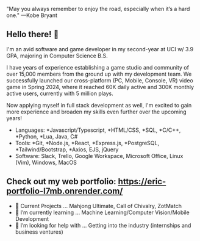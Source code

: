 "May you always remember to enjoy the road, especially when it’s a hard one."
—Kobe Bryant

## Hello there! 👋

I'm an avid software and game developer in my second-year at UCI w/ 3.9 GPA, majoring in Computer Science B.S.

I have years of experience establishing a game studio and community of over 15,000 members from the ground up with my development team. We successfully launched our cross-platform (PC, Mobile, Console, VR) video game in Spring 2024, where it reached 60K daily active and 300K monthly active users, currently with 5 million plays.

Now applying myself in full stack development as well, I'm excited to gain more experience and broaden my skills even further over the upcoming years! 

- Languages: *Javascript/Typescript, *HTML/CSS, *SQL, *C/C++, *Python, *Lua, Java, C#
- Tools: *Git, *Node.js, *React, *Express.js, *PostgreSQL, *Tailwind/Bootstrap, *Axios, EJS, jQuery
- Software: Slack, Trello, Google Workspace, Microsoft Office, Linux (Vim), Windows, MacOS

## Check out my web portfolio: https://eric-portfolio-l7mb.onrender.com/

- 🔭 Current Projects ... Mahjong Ultimate, Call of Chivalry, ZotMatch
- 🌱 I’m currently learning ... Machine Learning/Computer Vision/Mobile Development
- 🤔 I’m looking for help with ... Getting into the industry (internships and business ventures)

<!--
**SynthicProgram/SynthicProgram** is a ✨ _special_ ✨ repository because its `README.md` (this file) appears on your GitHub profile.

Here are some ideas to get you started:

- 🔭 I’m currently working on ...
- 🌱 I’m currently learning ...
- 👯 I’m looking to collaborate on ...
- 🤔 I’m looking for help with ...
- 💬 Ask me about ...
- 📫 How to reach me: ...
- 😄 Pronouns: ...
- ⚡ Fun fact: ...
-->
